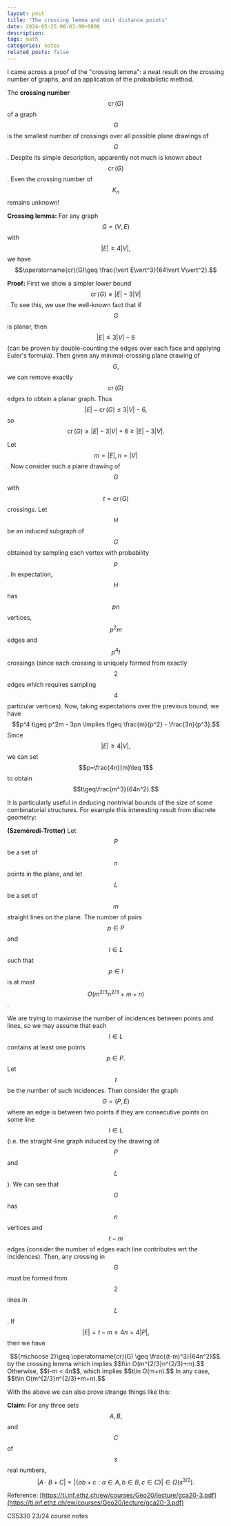 ```yaml
---
layout: post
title: "The crossing lemma and unit distance points"
date: 2024-05-25 00:03:00+0800
description: 
tags: math
categories: notes
related_posts: false
---
```


I came across a proof of the "crossing lemma": a neat result on the crossing number of graphs, and an application of the probabilistic method.

The **crossing number** $$\operatorname{cr}(G)$$ of a graph $$G$$ is the smallest number of crossings over all possible plane drawings of $$G$$. Despite its simple description, apparently not much is known about $$\operatorname{cr}(G)$$. Even the crossing number of $$K_n$$ remains unknown! 

**Crossing lemma:** For any graph $$G=(V,E)$$ with $$\vert E\vert\geq 4\vert V\vert,$$ we have $$\operatorname{cr}(G)\geq \frac{\vert E\vert^3}{64\vert V\vert^2}.$$

**Proof:** First we show a simpler lower bound $$\operatorname{cr}(G)\geq \vert E\vert - 3\vert V\vert$$. To see this, we use the well-known fact that if $$G$$ is planar, then $$\vert E\vert \leq 3\vert V\vert -6$$ (can be proven by double-counting the edges over each face and applying Euler's formula). Then given any minimal-crossing plane drawing of $$G,$$ we can remove exactly $$\operatorname{cr}(G)$$ edges to obtain a planar graph. Thus $$\vert E\vert - \operatorname{cr}(G)\leq 3\vert V\vert - 6,$$ so $$\operatorname{cr}(G)\geq \vert E\vert - 3\vert V\vert + 6 \geq \vert E\vert - 3\vert V\vert.$$

Let $$m=\vert E\vert, n=\vert V\vert$$. Now consider such a plane drawing of $$G$$ with $$t=\operatorname{cr}(G)$$ crossings. Let $$H$$ be an induced subgraph of $$G$$ obtained by sampling each vertex with probability $$p$$. In expectation, $$H$$ has $$pn$$ vertices, $$p^2 m$$ edges and $$p^4 t$$ crossings (since each crossing is uniquely formed from exactly $$2$$ edges which requires sampling $$4$$ particular vertices). Now, taking expectations over the previous bound, we have $$p^4 t\geq p^2m - 3pn \implies t\geq \frac{m}{p^2} - \frac{3n}{p^3}.$$ Since $$\vert E\vert \geq 4\vert V\vert,$$ we can set $$p=\frac{4n}{m}\leq 1$$ to obtain $$t\geq\frac{m^3}{64n^2}.$$

It is particularly useful in deducing nontrivial bounds of the size of some combinatorial structures. For example this interesting result from discrete geometry:

**(Szeméredi-Trotter)** Let $$P$$ be a set of $$n$$ points in the plane, and let $$L$$ be a set of $$m$$ straight lines on the plane. The number of pairs $$p\in P$$ and $$l\in L$$ such that $$p\in l$$ is at most $$O(m^{2/3}n^{2/3}+m+n)$$.

We are trying to maximise the number of incidences between points and lines, so we may assume that each $$l\in L$$ contains at least one points $$p\in P.$$ Let $$t$$ be the number of such incidences. Then consider the graph $$G=(P,E)$$ where an edge is between two points if they are consecutive points on some line $$l\in L$$ (i.e. the straight-line graph induced by the drawing of $$P$$ and $$L$$).  We can see that $$G$$ has $$n$$ vertices and $$t-m$$ edges (consider the number of edges each line contributes wrt the incidences). Then, any crossing in $$G$$ must be formed from $$2$$ lines in $$L$$. If $$\vert E\vert = t-m \geq 4n = 4\vert P\vert,$$ then we have

<center>$${m\choose 2}\geq \operatorname{cr}(G) \geq \frac{(t-m)^3}{64n^2}$$.</center>
by the crossing lemma which implies $$t\in O(m^{2/3}n^{2/3}+m).$$ Otherwise, $$t-m < 4n$$, which implies $$t\in O(m+n).$$ In any case, $$t\in O(m^{2/3}n^{2/3}+m+n).$$

With the above we can also prove strange things like this:

**Claim:** For any three sets $$A,B,$$ and $$C$$ of $$s$$ real numbers, $$\vert A\cdot B + C\vert = \vert\{ab+c:a\in A,b\in B,c\in C\}\vert\in\Omega(s^{3/2}).$$

Reference: 
[https://ti.inf.ethz.ch/ew/courses/Geo20/lecture/gca20-3.pdf](https://ti.inf.ethz.ch/ew/courses/Geo20/lecture/gca20-3.pdf)

CS5330 23/24 course notes